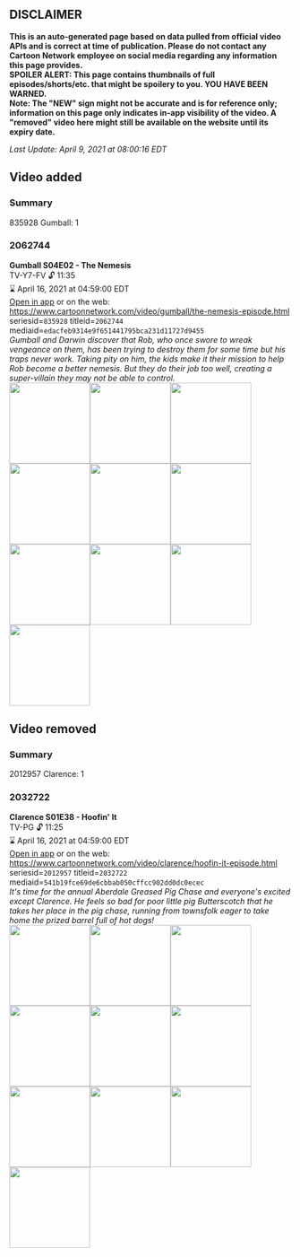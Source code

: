 ## DISCLAIMER
**This is an auto-generated page based on data pulled from official video APIs and is correct at time of publication. Please do not contact any Cartoon Network employee on social media regarding any information this page provides.**  
**SPOILER ALERT: This page contains thumbnails of full episodes/shorts/etc. that might be spoilery to you. YOU HAVE BEEN WARNED.**  
**Note: The "NEW" sign might not be accurate and is for reference only; information on this page only indicates in-app visibility of the video. A "removed" video here might still be available on the website until its expiry date.**  

_Last Update: April 9, 2021 at 08:00:16 EDT_
## Video added
### Summary
835928 Gumball: 1  
### 2062744
**Gumball S04E02 - The Nemesis**  
TV-Y7-FV 🔓 11:35  
⌛ April 16, 2021 at 04:59:00 EDT  
[Open in app](https://cnvideo.sercomkc.org/redirector.html?type=cnapp&seriesid=835928&titleid=2062744&mediaid=edacfeb9314e9f651441795bca231d11727d9455) or on the web: https://www.cartoonnetwork.com/video/gumball/the-nemesis-episode.html  
seriesid=`835928` titleid=`2062744` mediaid=`edacfeb9314e9f651441795bca231d11727d9455`  
_Gumball and Darwin discover that Rob, who once swore to wreak vengeance on them, has been trying to destroy them for some time but his traps never work. Taking pity on him, the kids make it their mission to help Rob become a better nemesis. But they do their job too well, creating a super-villain they may not be able to control._  
<a href="https://s3.amazonaws.com/cartoonorchestrator/2062744_001_1280x720.jpg"><img src="https://s3.amazonaws.com/cartoonorchestrator/2062744_001_640x360.jpg" height="144px" /></a><a href="https://s3.amazonaws.com/cartoonorchestrator/2062744_002_1280x720.jpg"><img src="https://s3.amazonaws.com/cartoonorchestrator/2062744_002_640x360.jpg" height="144px" /></a><a href="https://s3.amazonaws.com/cartoonorchestrator/2062744_003_1280x720.jpg"><img src="https://s3.amazonaws.com/cartoonorchestrator/2062744_003_640x360.jpg" height="144px" /></a><a href="https://s3.amazonaws.com/cartoonorchestrator/2062744_004_1280x720.jpg"><img src="https://s3.amazonaws.com/cartoonorchestrator/2062744_004_640x360.jpg" height="144px" /></a><a href="https://s3.amazonaws.com/cartoonorchestrator/2062744_005_1280x720.jpg"><img src="https://s3.amazonaws.com/cartoonorchestrator/2062744_005_640x360.jpg" height="144px" /></a><a href="https://s3.amazonaws.com/cartoonorchestrator/2062744_006_1280x720.jpg"><img src="https://s3.amazonaws.com/cartoonorchestrator/2062744_006_640x360.jpg" height="144px" /></a><a href="https://s3.amazonaws.com/cartoonorchestrator/2062744_007_1280x720.jpg"><img src="https://s3.amazonaws.com/cartoonorchestrator/2062744_007_640x360.jpg" height="144px" /></a><a href="https://s3.amazonaws.com/cartoonorchestrator/2062744_008_1280x720.jpg"><img src="https://s3.amazonaws.com/cartoonorchestrator/2062744_008_640x360.jpg" height="144px" /></a><a href="https://s3.amazonaws.com/cartoonorchestrator/2062744_009_1280x720.jpg"><img src="https://s3.amazonaws.com/cartoonorchestrator/2062744_009_640x360.jpg" height="144px" /></a><a href="https://s3.amazonaws.com/cartoonorchestrator/2062744_010_1280x720.jpg"><img src="https://s3.amazonaws.com/cartoonorchestrator/2062744_010_640x360.jpg" height="144px" /></a>
## Video removed
### Summary
2012957 Clarence: 1  
### 2032722
**Clarence S01E38 - Hoofin' It**  
TV-PG 🔓 11:25  
⌛ April 16, 2021 at 04:59:00 EDT  
[Open in app](https://cnvideo.sercomkc.org/redirector.html?type=cnapp&seriesid=10000000000&titleid=2032722&mediaid=541b19fce69de6cbbab050cffcc902dd0dc0ecec) or on the web: https://www.cartoonnetwork.com/video/clarence/hoofin-it-episode.html  
seriesid=`2012957` titleid=`2032722` mediaid=`541b19fce69de6cbbab050cffcc902dd0dc0ecec`  
_It's time for the annual Aberdale Greased Pig Chase and everyone's excited except Clarence. He feels so bad for poor little pig Butterscotch that he takes her place in the pig chase, running from townsfolk eager to take home the prized barrel full of hot dogs!_  
<a href="https://s3.amazonaws.com/cartoonorchestrator/2032722_001_1280x720.jpg"><img src="https://s3.amazonaws.com/cartoonorchestrator/2032722_001_640x360.jpg" height="144px" /></a><a href="https://s3.amazonaws.com/cartoonorchestrator/2032722_002_1280x720.jpg"><img src="https://s3.amazonaws.com/cartoonorchestrator/2032722_002_640x360.jpg" height="144px" /></a><a href="https://s3.amazonaws.com/cartoonorchestrator/2032722_003_1280x720.jpg"><img src="https://s3.amazonaws.com/cartoonorchestrator/2032722_003_640x360.jpg" height="144px" /></a><a href="https://s3.amazonaws.com/cartoonorchestrator/2032722_004_1280x720.jpg"><img src="https://s3.amazonaws.com/cartoonorchestrator/2032722_004_640x360.jpg" height="144px" /></a><a href="https://s3.amazonaws.com/cartoonorchestrator/2032722_005_1280x720.jpg"><img src="https://s3.amazonaws.com/cartoonorchestrator/2032722_005_640x360.jpg" height="144px" /></a><a href="https://s3.amazonaws.com/cartoonorchestrator/2032722_006_1280x720.jpg"><img src="https://s3.amazonaws.com/cartoonorchestrator/2032722_006_640x360.jpg" height="144px" /></a><a href="https://s3.amazonaws.com/cartoonorchestrator/2032722_007_1280x720.jpg"><img src="https://s3.amazonaws.com/cartoonorchestrator/2032722_007_640x360.jpg" height="144px" /></a><a href="https://s3.amazonaws.com/cartoonorchestrator/2032722_008_1280x720.jpg"><img src="https://s3.amazonaws.com/cartoonorchestrator/2032722_008_640x360.jpg" height="144px" /></a><a href="https://s3.amazonaws.com/cartoonorchestrator/2032722_009_1280x720.jpg"><img src="https://s3.amazonaws.com/cartoonorchestrator/2032722_009_640x360.jpg" height="144px" /></a><a href="https://s3.amazonaws.com/cartoonorchestrator/2032722_010_1280x720.jpg"><img src="https://s3.amazonaws.com/cartoonorchestrator/2032722_010_640x360.jpg" height="144px" /></a>
